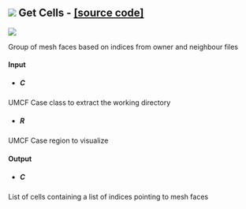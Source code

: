## ![](https://github.com/Eddy3D-Dev/Eddy3D/tree/dev/Documentation/Images/Icons/Get_Cells.png) Get Cells - [[source code]](https://github.com/Eddy3D-Dev/Eddy3D/tree/dev/Get%20Cells.cs)

![](https://github.com/Eddy3D-Dev/Eddy3D/tree/dev/Documentation/Images/Components/Get_Cells.png)

Group of mesh faces based on indices from owner and neighbour files

#### Input
* ##### C 
UMCF Case class to extract the working directory
* ##### R 
UMCF Case region to visualize

#### Output
* ##### C
List of cells containing a list of indices pointing to mesh faces